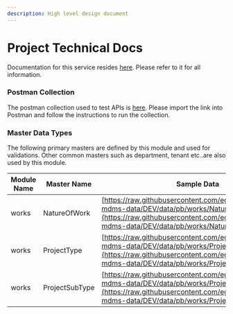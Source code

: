 ```yaml
---
description: High level design document
---
```


# Project Technical Docs

Documentation for this service resides [here](https://health.digit.org/platform/low-level-design/services/project). Please refer to it for all information.

### Postman Collection

The postman collection used to test APIs is [here](https://raw.githubusercontent.com/egovernments/DIGIT-Works/develop/backend/project-management-system/src/main/resources/Project%20Management%20System.postman\_collection.json). Please import the link into Postman and follow the instructions to run the collection.&#x20;

### Master Data Types

The following primary masters are defined by this module and used for validations. Other common masters such as department, tenant etc..are also used by this module.&#x20;

| Module Name | Master Name    | Sample Data                                                                                                                                                                                                  |
| ----------- | -------------- | ------------------------------------------------------------------------------------------------------------------------------------------------------------------------------------------------------------ |
| works       | NatureOfWork   | [https://raw.githubusercontent.com/egovernments/works-mdms-data/DEV/data/pb/works/NatureOfWork.json](https://raw.githubusercontent.com/egovernments/works-mdms-data/DEV/data/pb/works/NatureOfWork.json)     |
| works       | ProjectType    | [https://raw.githubusercontent.com/egovernments/works-mdms-data/DEV/data/pb/works/ProjectType.json](https://raw.githubusercontent.com/egovernments/works-mdms-data/DEV/data/pb/works/ProjectType.json)       |
| works       | ProjectSubType | [https://raw.githubusercontent.com/egovernments/works-mdms-data/DEV/data/pb/works/ProjectSubType.json](https://raw.githubusercontent.com/egovernments/works-mdms-data/DEV/data/pb/works/ProjectSubType.json) |

